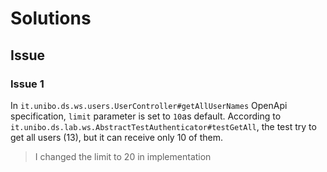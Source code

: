 # Solutions

## Issue

### Issue 1
In `it.unibo.ds.ws.users.UserController#getAllUserNames` OpenApi specification, `limit` parameter is set to `10`as default. According to `it.unibo.ds.lab.ws.AbstractTestAuthenticator#testGetAll`, the test try to get all users (13), but it can receive only 10 of them.

> I changed the limit to 20 in implementation
